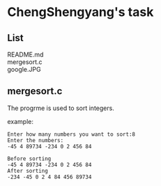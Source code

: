 # ChengShengyang's task   

## List   

README.md   
mergesort.c   
google.JPG   

## mergesort.c

The progrme is used to sort integers.   

example:   
    
    Enter how many numbers you want to sort:8
    Enter the numbers:
    -45 4 89734 -234 0 2 456 84

    Before sorting
    -45 4 89734 -234 0 2 456 84
    After sorting
    -234 -45 0 2 4 84 456 89734 
